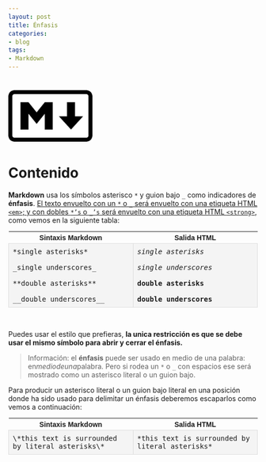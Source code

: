 ```yaml
---
layout: post
title: Énfasis
categories:
- blog
tags:
- Markdown
---
```


<!-- Estilo CSS del post-->
<style>
table {
    font-family: arial, sans-serif;
    border-collapse: collapse;
    width: 100%;
}

td {
  vertical-align: baseline;
    border: 1px solid #dddddd;
    text-align: left;
    padding: 8px;
}

th {
    text-align: center;
    width: 33.3%;
}
tr:nth-child(even) {
    background-color: rgba(238, 238, 238, 0.57);
}
td:first-child {
    font-family: 'Inconsolata', monospace;
}

td:nth-child(2) {
   
    font-family: 'Inconsolata', monospace;
}

table h1 {
  font-size: 2em;
  font-weight: normal;
  color: #000;
}

h2 {
  font-size: 1.5em;
  font-weight: normal;
}

h3 {
  font-size: 1.17em;
  font-weight: normal;
}

h4 {
  font-size: 1.00em;
  font-weight: normal;
}

h5 {
  font-size: 0.83em;
  font-weight: normal;
}

h6 {
  font-size: 0.67em;
  font-weight: normal;
}
</style>

<!-- Imagen Markdown -->
# <img src="./../static/markdown.png" alt="Drawing" style="width: 170px;"/>

<!-- Contenido post -->
# Contenido
**Markdown** usa los símbolos asterisco `*` y guion bajo `_` como indicadores de **énfasis**. <ins>El texto envuelto con un `*` o `_` será envuelto con una etiqueta HTML `<em>`; y con dobles `*’s` o `_’s` será envuelto con una etiqueta HTML `<strong>`,</ins> como vemos en la siguiente tabla:

<table>
  <tr>
    <th>Sintaxis Markdown</th>
    <th>Salida HTML</th>
  </tr>
  <tr>
    <td>
    *single asterisks*<br/><br/>
    _single underscores_<br/><br/>
    **double asterisks**<br/><br/>
    __double underscores__
    </td>
    <td>
    <em>single asterisks</em><br/><br/>
    <em>single underscores</em><br/><br/>
    <strong>double asterisks</strong><br/><br/>
    <strong>double underscores</strong>
    </td>
  </tr>  
</table>



<br/>




Puedes usar el estilo que prefieras, **la unica restricción es que se debe usar el mismo símbolo para abrir y cerrar el énfasis.**


> Información: el **énfasis** puede ser usado en medio de una palabra: en*mediodeuna*palabra. Pero si  rodea un `*` o `_` con espacios ese será mostrado como un asterisco literal o un guion bajo.

Para producir un asterisco literal o un guion bajo literal en una posición donde ha sido usado para delimitar un énfasis deberemos escaparlos como vemos a continuación:

<table>
  <tr>
    <th>Sintaxis Markdown</th>
    <th>Salida HTML</th>
  </tr>
  <tr>
    <td>
    \*this text is surrounded by literal asterisks\*
    </td>
    <td>
   *this text is surrounded by literal asterisks*
    </td>
  </tr>  
</table>

